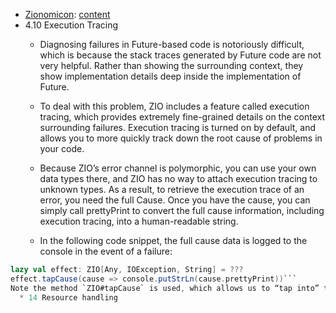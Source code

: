   * [Zionomicon](https://www.zionomicon.com/): [content](https://u349705.ct.sendgrid.net/ls/click?upn=0A2jstIsZ2QEj3AAObpAemRZObDrvhGpC1dVmtMqlopBHFb1BvBtsr2h-2BuCw1qgO1SgXRdk7-2F2oPwlh86oPvkw-3D-3Dja-I_RjOL1L8c45P25AhIfibmqTN2ljHNj1KgxUFBHANzExUAMB7l2rZOfA8OOFZTXwa6QK6OxqkexGRqTrhmVEw1q-2FC7FbQW-2BjaLNCqUs0N66JQ-2F1aYBaFRQXSnHlIVoOpnrELwrOnWmHlyyIg-2FvIhiBc-2F9prLYmZ2RyQTvHfFVkIEd7V2bchY5cU2Qvfmfg-2FXlgokk1B5QHQV1im6q0Dp1WJg9xI2SiXxFZnPimmpTU4zqWDtCn7cXZ4o9U5reDcVKjpdbiwyPFqXdInogMLhJX6etc8FTJsSLKGiVwAmFH9ZTcXT2IOtlGZM8ix7jfIvn1ho5MycHvOxz3rd8SFqV1UIKyWmg-2BaLmIqqYjGA-2BGppGs3-2FcwUJ9gj1azw6Iym21r)
  * 4.10 Execution Tracing
    * Diagnosing failures in Future-based code is notoriously difficult, which is because the stack traces generated by Future code are not very helpful. Rather than showing the surrounding context, they show implementation details deep inside the implementation of Future.

    * To deal with this problem, ZIO includes a feature called execution tracing,
which provides extremely fine-grained details on the context surrounding failures. Execution tracing is turned on by default, and allows you to more quickly track down the root cause of problems in your code.

    * Because ZIO’s error channel is polymorphic, you can use your own data types
there, and ZIO has no way to attach execution tracing to unknown types. As a
result, to retrieve the execution trace of an error, you need the full Cause. Once you have the cause, you can simply call prettyPrint to convert the full cause information, including execution tracing, into a human-readable string.

    * In the following code snippet, the full cause data is logged to the console in the event of a failure:

```scala
lazy val effect: ZIO[Any, IOException, String] = ???
effect.tapCause(cause => console.putStrLn(cause.prettyPrint))```
Note the method `ZIO#tapCause` is used, which allows us to “tap into” the cause of a failure, effectively doing something on the side (like logging) without changing the success or failure of the effect.
  * 14 Resource handling